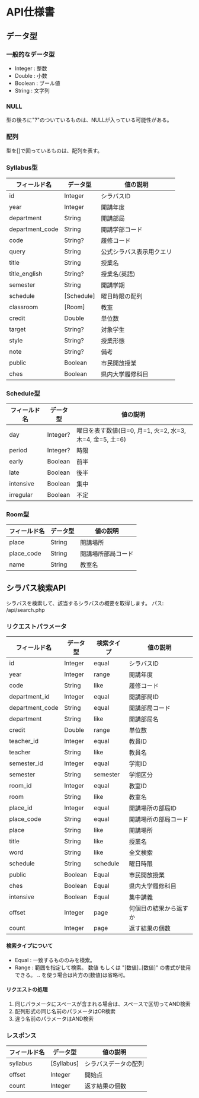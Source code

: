 # API仕様書

## データ型
### 一般的なデータ型
- Integer : 整数
- Double : 小数
- Boolean : ブール値
- String : 文字列

### NULL
型の後ろに"?"のついているものは、NULLが入っている可能性がある。

### 配列
型を[]で囲っているものは、配列を表す。

### Syllabus型
| フィールド名 | データ型 | 値の説明 |
|--------------|----|----------|
| id | Integer | シラバスID |
| year | Integer | 開講年度 |
| department | String | 開講部局 |
| department_code | String | 開講学部コード |
| code | String? | 履修コード |
| query | String | 公式シラバス表示用クエリ |
| title | String | 授業名 |
| title_english | String? | 授業名(英語) |
| semester | String | 開講学期 |
| schedule | [Schedule] | 曜日時限の配列 |
| classroom | [Room] | 教室 |
| credit | Double | 単位数 |
| target | String? | 対象学生 |
| style | String? | 授業形態 |
| note | String? | 備考 |
| public | Boolean | 市民開放授業 |
| ches | Boolean | 県内大学履修科目 |

### Schedule型
| フィールド名 | データ型 | 値の説明 |
|--------------|----|----------|
| day | Integer? | 曜日を表す数値(日=0, 月=1, 火=2, 水=3, 木=4, 金=5, 土=6) |
| period | Integer? | 時限 |
| early | Boolean | 前半 |
| late | Boolean | 後半 |
| intensive | Boolean | 集中 |
| irregular | Boolean | 不定 |

### Room型
| フィールド名 | データ型 | 値の説明 |
|--------------|----|----------|
| place | String | 開講場所 |
| place_code | String | 開講場所部局コード |
| name | String | 教室名 |

## シラバス検索API
シラバスを検索して、該当するシラバスの概要を取得します。
パス: /api/search.php

### リクエストパラメータ
| フィールド名 | データ型 | 検索タイプ | 値の説明 |
|--------------|----------|------------|----------|
| id | Integer | equal | シラバスID |
| year | Integer | range | 開講年度 |
| code | String | like | 履修コード |
| department_id | Integer | equal | 開講部局ID |
| department_code | String | equal | 開講部局コード |
| department | String | like | 開講部局名 |
| credit | Double | range | 単位数 |
| teacher_id | Integer | equal | 教員ID |
| teacher | String | like | 教員名 |
| semester_id | Integer | equal | 学期ID |
| semester | String | semester | 学期区分 |
| room_id | Integer | equal | 教室ID |
| room | String | like | 教室名 |
| place_id | Integer | equal | 開講場所の部局ID |
| place_code | String | equal | 開講場所の部局コード |
| place | String | like | 開講場所 |
| title | String | like | 授業名 |
| word | String | like | 全文検索 |
| schedule | String | schedule | 曜日時限 |
| public | Boolean | Equal | 市民開放授業 |
| ches | Boolean | Equal | 県内大学履修科目 |
| intensive | Boolean | Equal | 集中講義 |
| offset | Integer | page | 何個目の結果から返すか |
| count | Integer | page | 返す結果の個数 |

#### 検索タイプについて
- Equal : 一致するもののみを検索。
- Range : 範囲を指定して検索。
          数値 もしくは "[数値]..[数値]" の書式が使用できる。
          .. を使う場合は片方の[数値]は省略可。

#### リクエストの処理
1. 同じパラメータにスペースが含まれる場合は、スペースで区切ってAND検索
2. 配列形式の同じ名前のパラメータはOR検索
3. 違う名前のパラメータはAND検索

### レスポンス
| フィールド名 | データ型 | 値の説明 |
|--------------|----|----------|
| syllabus | [Syllabus] | シラバスデータの配列 |
| offset | Integer | 開始点 |
| count | Integer | 返す結果の個数 |

